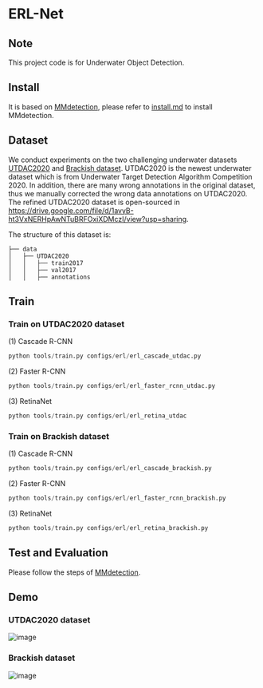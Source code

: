 # ERL-Net
## Note 
This project code is for Underwater Object Detection. 

## Install
It is based on [MMdetection](https://github.com/open-mmlab/mmdetection), please refer to [install.md](https://github.com/open-mmlab/mmdetection/blob/master/docs/get_started.md) to install MMdetection.

## Dataset
We conduct experiments on the two challenging underwater datasets [UTDAC2020](https://www.flyai.com/d/underwaterdetection) and [Brackish dataset](https://www.kaggle.com/aalborguniversity/brackish-dataset). UTDAC2020 is the newest underwater dataset which is from Underwater Target Detection Algorithm Competition 2020. In addition, there are many wrong annotations in the original dataset, thus we manually corrected
the wrong data annotations on UTDAC2020. The refined UTDAC2020 dataset is open-sourced in https://drive.google.com/file/d/1avyB-ht3VxNERHpAwNTuBRFOxiXDMczI/view?usp=sharing.

The structure of this dataset is:
```
├── data
│   ├── UTDAC2020
│   │   ├── train2017
│   │   ├── val2017
│   │   ├── annotations
```

## Train 
### Train on UTDAC2020 dataset
(1) Cascade R-CNN
```python
python tools/train.py configs/erl/erl_cascade_utdac.py
```
(2) Faster R-CNN
```python
python tools/train.py configs/erl/erl_faster_rcnn_utdac.py
```
(3) RetinaNet
```python
python tools/train.py configs/erl/erl_retina_utdac
```

### Train on Brackish dataset
(1) Cascade R-CNN
```python
python tools/train.py configs/erl/erl_cascade_brackish.py
```
(2) Faster R-CNN
```python
python tools/train.py configs/erl/erl_faster_rcnn_brackish.py
```
(3) RetinaNet
```python
python tools/train.py configs/erl/erl_retina_brackish.py
```
## Test and Evaluation
Please follow the steps of [MMdetection](https://github.com/open-mmlab/mmdetection).

## Demo
### UTDAC2020 dataset
![image](https://user-images.githubusercontent.com/26215859/122724843-ed259780-d2a6-11eb-9cbd-3b4352e192de.png)

### Brackish dataset
![image](https://user-images.githubusercontent.com/26215859/122724957-12b2a100-d2a7-11eb-9420-102059f55cb2.png)
